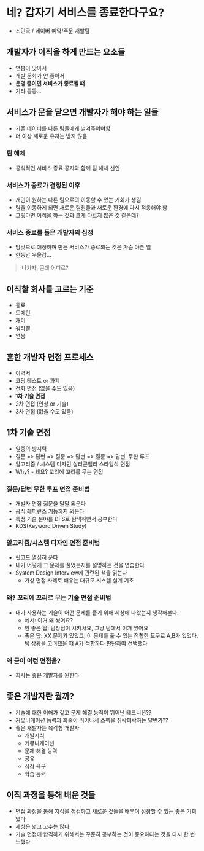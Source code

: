 # 네? 갑자기 서비스를 종료한다구요?
- 조민국 / 네이버 예약/주문 개발팀

## 개발자가 이직을 하게 만드는 요소들
- 연봉이 낮아서
- 개발 문화가 안 좋아서
- **운영 중이던 서비스가 종료될 떄**
- 기타 등등...

## 서비스가 문을 닫으면 개발자가 해야 하는 일들
- 기존 데이터를 다른 팀들에게 넘겨주어야함
- 더 이상 새로운 유저는 받지 않음

### 팀 해체
- 공식적인 서비스 종료 공지와 함꼐 팀 해체 선언

### 서비스가 종료가 결정된 이후
- 개인이 원하는 다른 팀으로의 이동할 수 있는 기회가 생김
- 팀을 이동하게 되면 새로운 팀원들과 새로운 환경에 다시 적응해야 함
- 그렇다면 이직을 하는 것과 크게 다르지 않은 것 같은데?

### 서비스 종료를 들은 개발자의 심정
- 밤낮으로 애정하며 만든 서비스가 종료되는 것은 가슴 아픈 일
- 한동안 우울감...

> 나가자, 근데 어디로?

## 이직할 회사를 고르는 기준
- 동료
- 도메인
- 재미
- 워라밸
- 연봉

## 흔한 개발자 면접 프로세스
- 이력서
- 코딩 테스트 or 과제
- 전화 면접 (없을 수도 있음)
- **1차 기술 면접**
- 2차 면접 (인성 or 기술)
- 3차 면접 (없을 수도 있음)

## 1차 기술 면접
- 일종의 방지턱
- 질문 => 답변 => 질문 => 답변 => 질문 => 답변, 무한 루프
- 알고리즘 / 시스템 디자인 실리콘밸리 스타일식 면접
- Why? - 왜요? 꼬리에 꼬리를 무는 면접

### 질문/답변 무한 루프 면접 준비법
- 개발자 면접 짊문을 달달 외운다
- 공식 레퍼런스 기능까지 외운다
- 특정 기술 분야를 DFS로 탐색하면서 공부한다
- KDS(Keyword Driven Study)

### 알고리즘/시스템 디자인 면접 준비법
- 릿코드 열심히 푼다
- 내가 어떻게 그 문제를 풀었는지를 설명하는 것을 연습한다
- System Design Interview에 관련된 책을 읽는다
   - 가상 면접 사례로 배우는 대규모 시스템 설계 기초

### 왜? 꼬리에 꼬리르 무는 기술 면접 준비법
- 내가 사용하는 기술이 어떤 문제를 풀기 위해 세상에 나왔는지 생각해본다.
   - 예시: 이거 왜 썼어요?
   - 안 좋은 답: 팀장님이 시켜서요, 그냥 팀에서 이거 썼어요
   - 좋은 답: XX 문제가 있었고, 이 문제를 풀 수 있는 적합한 도구로 A,B가 있었다. 팀 상황을 고려했을 떄 A가 적합하다 판단하여 선택했다

### 왜 굳이 이런 면접을?
- 회사는 좋은 개발자를 원한다

## 좋은 개발자란 뭘까?
- 기술에 대한 이해가 깊고 문제 해결 능력이 뛰어난 테크니션??
- 커뮤니케이션 능력과 화술이 뛰어나서 스펙을 쥐락펴락하는 달변가??
- 좋은 개발자는 육각형 개발자
   - 개발지식
   - 커뮤니케이션
   - 문제 해결 능력
   - 공유
   - 성장 욕구
   - 학습 능력

## 이직 과정을 통해 배운 것들
- 면접 과정을 통해 지식을 점검하고 새로운 것들을 배우며 성장할 수 있는 좋은 기회였다
- 세상은 넓고 고수는 많다
- 기술 면접에 합격하기 위해서는 꾸준히 공부하는 것이 중요하다는 것을 다시 한 번 느꼈다
